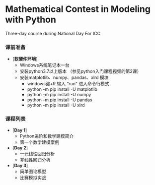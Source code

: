 # Mathematical Contest in Modeling with Python
 

Three-day course during National Day  For ICC 


### 课前准备
- [**软硬件环境**]
    - Windows系统笔记本一台 
    - 安装python3.7以上版本 （参见python入门课程视频的第2课）
    - 安装matplotlib、numpy、pandas、xlrd 模块 
       - windows键+R 输入 “run" 进入命令行模式
       - python -m pip install -U matplotlib
       - python -m pip install -U numpy
       - python -m pip install -U pandas
       - python -m pip install -U xlrd
 
### 课程列表
- [**Day 1**]
    - Python进阶和数学建模简介 
    - 第一个数学建模案例
- [**Day 2**]
    - 一元线性回归分析
    - 非线性回归分析
- [**Day 3**]
    - 简单图论模型
    - 比赛模拟实战
    
